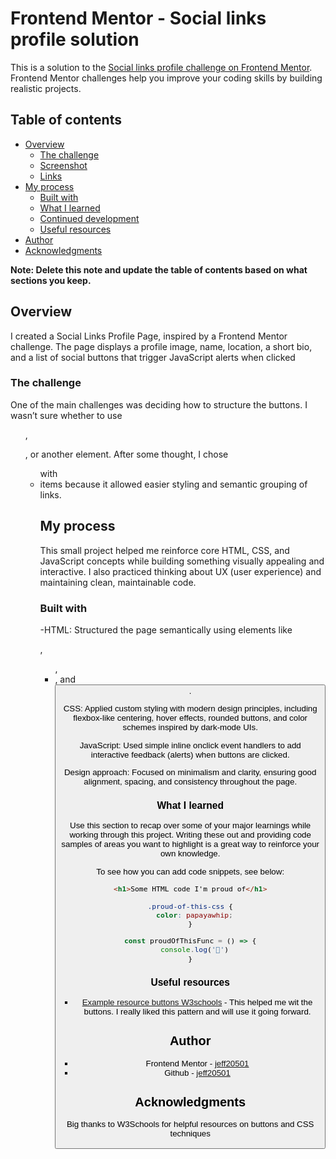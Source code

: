 # Frontend Mentor - Social links profile solution

This is a solution to the [Social links profile challenge on Frontend Mentor](https://www.frontendmentor.io/challenges/social-links-profile-UG32l9m6dQ). Frontend Mentor challenges help you improve your coding skills by building realistic projects. 

## Table of contents

- [Overview](#overview)
  - [The challenge](#the-challenge)
  - [Screenshot](#screenshot)
  - [Links](#links)
- [My process](#my-process)
  - [Built with](#built-with)
  - [What I learned](#what-i-learned)
  - [Continued development](#continued-development)
  - [Useful resources](#useful-resources)
- [Author](#author)
- [Acknowledgments](#acknowledgments)

**Note: Delete this note and update the table of contents based on what sections you keep.**

## Overview
I created a Social Links Profile Page, inspired by a Frontend Mentor challenge. The page displays a profile image, name, location, a short bio, and a list of social buttons that trigger JavaScript alerts when clicked

### The challenge
One of the main challenges was deciding how to structure the buttons. I wasn’t sure whether to use <ul>, <p>, or another element. After some thought, I chose <ul> with <li> items because it allowed easier styling and semantic grouping of links.


## My process
This small project helped me reinforce core HTML, CSS, and JavaScript concepts while building something visually appealing and interactive. I also practiced thinking about UX (user experience) and maintaining clean, maintainable code.

### Built with

-HTML: Structured the page semantically using elements like <section>, <ul>, <li>, and <button>.

CSS: Applied custom styling with modern design principles, including flexbox-like centering, hover effects, rounded buttons, and color schemes inspired by dark-mode UIs.

JavaScript: Used simple inline onclick event handlers to add interactive feedback (alerts) when buttons are clicked.

Design approach: Focused on minimalism and clarity, ensuring good alignment, spacing, and consistency throughout the page.


### What I learned

Use this section to recap over some of your major learnings while working through this project. Writing these out and providing code samples of areas you want to highlight is a great way to reinforce your own knowledge.

To see how you can add code snippets, see below:

```html
<h1>Some HTML code I'm proud of</h1>
```
```css
.proud-of-this-css {
  color: papayawhip;
}
```
```js
const proudOfThisFunc = () => {
  console.log('🎉')
}
```


### Useful resources

- [Example resource buttons W3schools](https://www.w3schools.com/tags/tag_button.asp) - This helped me wit the buttons. I really liked this pattern and will use it going forward.


## Author

- Frontend Mentor - [jeff20501](https://www.frontendmentor.io/profile/jeff20501)
- Github - [jeff20501](https://github.com/jeff20501)


## Acknowledgments
Big thanks to W3Schools for helpful resources on buttons and CSS techniques

